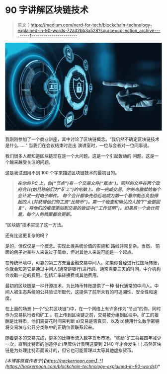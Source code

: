 # 90 字讲解区块链技术

> 原文：<https://medium.com/nerd-for-tech/blockchain-technology-explained-in-90-words-72a32bb3a528?source=collection_archive---------1----------------------->

![](img/2bd8bdb415827d3cb2ca551018db74cc.png)

我刚刚参加了一个商业讲座，其中讨论了区块链概念。“我仍然不确定区块链技术是什么……”
当我们在会议结束时走出
演讲室时，一位与会者对一位同事说。

我们很多人都知道区块链现在是一个大问题。这是一个引起轰动的
问题。这是一个越来越受关注的问题。

这是我试图用不到 100 个字来描述区块链技术的最初目的。

> ***在你的 PC 上，你(“节点”)有一个交易文件(“账本”)。同样的文件在两个政府会计(姑且称他们为“矿工”)的电脑上。你一完成交易，你的电脑就给每个会计发一封电子邮件。*** ***每个会计都争先恐后地成为第一个看你能否负担得起的人
> (并获得他们的工资“比特币”)。第一个检查和确认的人按下“全部回复”，将他们的推理添加到交易的验证中(“工作证明”)。如果另一个会计同意，每个人的档案都会更新。***

“区块链”技术实现了这一方法。

还有比这更复杂的吗？

是的，但仅仅是一个概念。实现此类系统价值的实施和
路线非常复杂。当然，
前面的例子对某些人来说过于简单，但对其他人来说可能是一个起点。

在传统环境中，可靠的第三方充当金融交易中间人。如果你曾经进行过国际转账，你就会知道它是通过中间人(通常是银行)进行的。通常需要三天的时间，中介机构会收取一定的费用，包括汇率转换费或其他费用。

最初的区块链是一种开源技术，为比特币转账提供了一种
替代通常的中间人。中间人被生态系统的公共验证所取代，这提供了前所未有的可追溯性、安全性和速度。

在上面的场景
(一个“公共区块链”)中，在一个网络上有许多作为“节点”的你，同时作为交易执行者和矿工
。在上传到区块链之前，交易被分组到区块中。矿工的报酬是比特币，他们需要花时间来判断 a)交易是否真实，以及 b)使用什么数学密钥将交易块与公开分类账中的正确位置联系起来。

随着更多的交易完成，更多的比特币流入数字货币市场。“奖励”矿工将每四年减少一次，直到比特币的创造停止(尽管估计表明这要到 2140 年才会发生！).虽然区块链是为处理比特币而设计的，但它也可能管理以太等其他虚拟货币。

*(本博客原载作者于*[*【https://hackernoon.com】*](https://hackernoon.com/blockchain-technology-explained-in-90-words)*)*